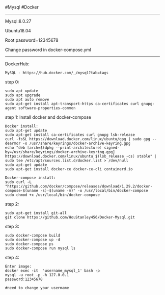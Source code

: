 #Mysql  #Docker

---------------------------------------

Mysql:8.0.27

Ubuntu18.04

Root password=12345678

Change password in docker-compose.yml

---------------------------------------
DockerHub:

    MySQL - https://hub.docker.com/_/mysql?tab=tags

step 0:

    sudo apt update
    sudo apt upgrade
    sudo apt auto remove
    sudo apt-get install apt-transport-https ca-certificates curl gnupg-agent software-properties-common

step 1:
Install docker and docker-compose
    
    Docker install:
    sudo apt-get update
    sudo apt-get install ca-certificates curl gnupg lsb-release
    curl -fsSL https://download.docker.com/linux/ubuntu/gpg | sudo gpg --dearmor -o /usr/share/keyrings/docker-archive-keyring.gpg
    echo "deb [arch=$(dpkg --print-architecture) signed-by=/usr/share/keyrings/docker-archive-keyring.gpg] https://download.docker.com/linux/ubuntu $(lsb_release -cs) stable" | sudo tee /etc/apt/sources.list.d/docker.list > /dev/null
    sudo apt-get update
    sudo apt-get install docker-ce docker-ce-cli containerd.io
     
    Docker-compose install:
    sudo curl -L "https://github.com/docker/compose/releases/download/1.29.2/docker-compose-$(uname -s)-$(uname -m)" -o /usr/local/bin/docker-compose
    sudo chmod +x /usr/local/bin/docker-compose
    

step 2:
    
    sudo apt-get install git-all
    git clone https://github.com/HouStanley456/Docker-Mysql.git
    
step 3:
    
    sudo docker-compose build
    sudo docker-compose up -d
    sudo docker-compose ps
    sudo docker-compose run mysql ls
    
step 4:
    
    Enter image:
    docker exec -it  'username_mysql_1' bash -p
    mysql -u root -p -h 127.0.0.1
    password:12345678
    
    #need to change your username
    
